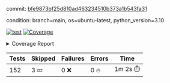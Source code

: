 commit: [bfe9873bf25d810ad463234510b373a1b543fa31](https://github.com/rharley99/homebrew-file/tree/bfe9873bf25d810ad463234510b373a1b543fa31)

condition: branch=main, os=ubuntu-latest, python_version=3.10

[![test](https://github.com/rharley99/homebrew-file/actions/workflows/test.yml/badge.svg)](https://github.com/rharley99/homebrew-file/actions/runs/11404697346)
<a href="https://github.com/rharley99/homebrew-file/blob/bfe9873bf25d810ad463234510b373a1b543fa31/README.md"><img alt="Coverage" src="https://img.shields.io/badge/Coverage-0%25-red.svg" /></a><details><summary>Coverage Report </summary><table><tr><th>File</th><th>Stmts</th><th>Miss</th><th>Cover</th><th>Missing</th></tr><tbody><tr><td colspan="5"><b>src/brew_file</b></td></tr><tr><td>&nbsp; &nbsp;<a href="https://github.com/rharley99/homebrew-file/blob/bfe9873bf25d810ad463234510b373a1b543fa31/src/brew_file/__init__.py">\_\_init\_\_.py</a></td><td>3</td><td>3</td><td>0%</td><td><a href="https://github.com/rharley99/homebrew-file/blob/bfe9873bf25d810ad463234510b373a1b543fa31/src/brew_file/__init__.py#L1-L4">1&ndash;4</a></td></tr><tr><td>&nbsp; &nbsp;<a href="https://github.com/rharley99/homebrew-file/blob/bfe9873bf25d810ad463234510b373a1b543fa31/src/brew_file/brew_file.py">brew_file.py</a></td><td>1247</td><td>1247</td><td>0%</td><td><a href="https://github.com/rharley99/homebrew-file/blob/bfe9873bf25d810ad463234510b373a1b543fa31/src/brew_file/brew_file.py#L1-L2231">1&ndash;2231</a></td></tr><tr><td>&nbsp; &nbsp;<a href="https://github.com/rharley99/homebrew-file/blob/bfe9873bf25d810ad463234510b373a1b543fa31/src/brew_file/brew_helper.py">brew_helper.py</a></td><td>195</td><td>195</td><td>0%</td><td><a href="https://github.com/rharley99/homebrew-file/blob/bfe9873bf25d810ad463234510b373a1b543fa31/src/brew_file/brew_helper.py#L1-L324">1&ndash;324</a></td></tr><tr><td>&nbsp; &nbsp;<a href="https://github.com/rharley99/homebrew-file/blob/bfe9873bf25d810ad463234510b373a1b543fa31/src/brew_file/brew_info.py">brew_info.py</a></td><td>403</td><td>403</td><td>0%</td><td><a href="https://github.com/rharley99/homebrew-file/blob/bfe9873bf25d810ad463234510b373a1b543fa31/src/brew_file/brew_info.py#L1-L601">1&ndash;601</a></td></tr><tr><td>&nbsp; &nbsp;<a href="https://github.com/rharley99/homebrew-file/blob/bfe9873bf25d810ad463234510b373a1b543fa31/src/brew_file/info.py">info.py</a></td><td>11</td><td>11</td><td>0%</td><td><a href="https://github.com/rharley99/homebrew-file/blob/bfe9873bf25d810ad463234510b373a1b543fa31/src/brew_file/info.py#L1-L17">1&ndash;17</a></td></tr><tr><td>&nbsp; &nbsp;<a href="https://github.com/rharley99/homebrew-file/blob/bfe9873bf25d810ad463234510b373a1b543fa31/src/brew_file/main.py">main.py</a></td><td>166</td><td>166</td><td>0%</td><td><a href="https://github.com/rharley99/homebrew-file/blob/bfe9873bf25d810ad463234510b373a1b543fa31/src/brew_file/main.py#L1-L631">1&ndash;631</a></td></tr><tr><td>&nbsp; &nbsp;<a href="https://github.com/rharley99/homebrew-file/blob/bfe9873bf25d810ad463234510b373a1b543fa31/src/brew_file/utils.py">utils.py</a></td><td>72</td><td>72</td><td>0%</td><td><a href="https://github.com/rharley99/homebrew-file/blob/bfe9873bf25d810ad463234510b373a1b543fa31/src/brew_file/utils.py#L1-L129">1&ndash;129</a></td></tr><tr><td><b>TOTAL</b></td><td><b>2097</b></td><td><b>2097</b></td><td><b>0%</b></td><td>&nbsp;</td></tr></tbody></table></details>

| Tests | Skipped | Failures | Errors | Time |
| ----- | ------- | -------- | -------- | ------------------ |
| 152 | 3 :zzz: | 0 :x: | 0 :fire: | 1m 2s :stopwatch: |

